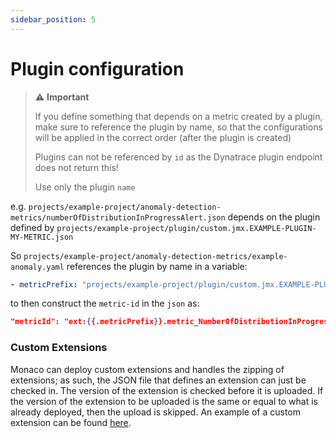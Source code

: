 ```yaml
---
sidebar_position: 5
---
```


# Plugin configuration

> :warning: **Important**
>
> If you define something that depends on a metric created by a plugin, make sure to reference the plugin by name, so that the configurations will be applied in the correct order (after the plugin is created)
>
> Plugins can not be referenced by `id` as the Dynatrace plugin endpoint does not return this!
>
> Use only the plugin `name`

e.g. `projects/example-project/anomaly-detection-metrics/numberOfDistributionInProgressAlert.json` depends on the plugin defined by `projects/example-project/plugin/custom.jmx.EXAMPLE-PLUGIN-MY-METRIC.json`

So `projects/example-project/anomaly-detection-metrics/example-anomaly.yaml` references the plugin by name in a variable:

```yaml
- metricPrefix: "projects/example-project/plugin/custom.jmx.EXAMPLE-PLUGIN-MY-METRIC.name"
```

to then construct the `metric-id` in the `json` as:

```json
"metricId": "ext:{{.metricPrefix}}.metric_NumberOfDistributionInProgressRequests"
```

### Custom Extensions

Monaco can deploy custom extensions and handles the zipping of extensions; as such, the JSON file that defines an extension can just be checked in. The version of the extension is checked before it is uploaded. If the version of the extension to be uploaded is the same or equal to what is already deployed, then the upload is skipped.
An example of a custom extension can be found [here](https://github.com/dynatrace-oss/dynatrace-monitoring-as-code/tree/main/cmd/monaco/test-resources/integration-all-configs/project/extension).
